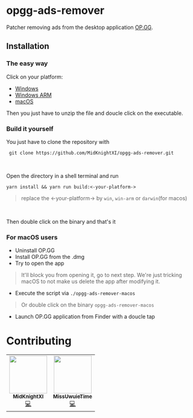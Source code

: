 # opgg-ads-remover

Patcher removing ads from the desktop application [OP.GG](https://op.gg/desktop/?utm_source=opgg&utm_medium=button&utm_campaign=global).

## Installation

### The easy way

Click on your platform:

* [Windows](https://github.com/MidKnightXI/opgg-ads-remover/releases/download/v1.2/opgg-ads-remover-win.exe.zip)
* [Windows ARM](https://github.com/MidKnightXI/opgg-ads-remover/releases/download/v1.2/opgg-ads-remover-win-arm.exe.zip)
* [macOS](https://github.com/MidKnightXI/opgg-ads-remover/releases/download/v1.2/opgg-ads-remover-macos.zip)

Then you just have to unzip the file and doucle click on the executable.

### Build it yourself

You just have to clone the repository with

` git clone https://github.com/MidKnightXI/opgg-ads-remover.git`

<br/>

Open the directory in a shell terminal and run

`yarn install && yarn run build:<-your-platform->`

> replace the <-your-platform-> by `win`, `win-arm` or `darwin`(for macos)

<br/>

Then double click on the binary and that's it

### For macOS users

- Uninstall OP.GG
- Install OP.GG from the .dmg
- Try to open the app
> It'll block you from opening it, go to next step.
> We're just tricking macOS to not make us delete the app after modifying it.
- Execute the script via `./opgg-ads-remover-macos`
> Or double click on the binary `opgg-ads-remover-macos`
- Launch OP.GG application from Finder with a doucle tap

# Contributing

<!-- Do not remove or modify this section -->
<table>
  <tr>
    <td align="center"><a href="https://github.com/MidKnightXI"><img src="https://avatars.githubusercontent.com/u/35759490?v=4" width="100px;" alt=""/><br /><sub><b> MidKnightXI </b></sub></a><br /><a href="https://github.com/MidKnightXI/opgg-ads-remover/commits?author=MidKnightXI" title="Code">💻</a></td>
    <td align="center"><a href="https://github.com/MissUwuieTime"><img src="https://avatars.githubusercontent.com/u/87099578?v=4" width="100px;" alt=""/><br /><sub><b> MissUwuieTime </b></sub></a><br /><a href="https://github.com/MidKnightXI/opgg-ads-remover/commits?author=MissUwuieTime" title="Code">💻</a></td>
  </tr>
</table>
